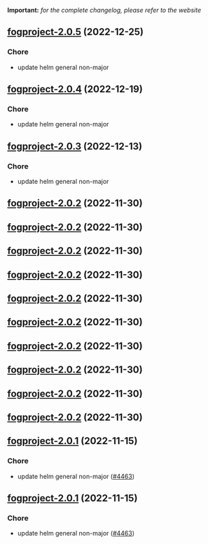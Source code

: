 **Important:**
*for the complete changelog, please refer to the website*




## [fogproject-2.0.5](https://github.com/truecharts/charts/compare/fogproject-2.0.4...fogproject-2.0.5) (2022-12-25)

### Chore

- update helm general non-major
  
  


## [fogproject-2.0.4](https://github.com/truecharts/charts/compare/fogproject-2.0.3...fogproject-2.0.4) (2022-12-19)

### Chore

- update helm general non-major
  
  


## [fogproject-2.0.3](https://github.com/truecharts/charts/compare/fogproject-2.0.2...fogproject-2.0.3) (2022-12-13)

### Chore

- update helm general non-major
  
  


## [fogproject-2.0.2](https://github.com/truecharts/charts/compare/fogproject-2.0.1...fogproject-2.0.2) (2022-11-30)




## [fogproject-2.0.2](https://github.com/truecharts/charts/compare/fogproject-2.0.1...fogproject-2.0.2) (2022-11-30)




## [fogproject-2.0.2](https://github.com/truecharts/charts/compare/fogproject-2.0.1...fogproject-2.0.2) (2022-11-30)




## [fogproject-2.0.2](https://github.com/truecharts/charts/compare/fogproject-2.0.1...fogproject-2.0.2) (2022-11-30)




## [fogproject-2.0.2](https://github.com/truecharts/charts/compare/fogproject-2.0.1...fogproject-2.0.2) (2022-11-30)




## [fogproject-2.0.2](https://github.com/truecharts/charts/compare/fogproject-2.0.1...fogproject-2.0.2) (2022-11-30)




## [fogproject-2.0.2](https://github.com/truecharts/charts/compare/fogproject-2.0.1...fogproject-2.0.2) (2022-11-30)




## [fogproject-2.0.2](https://github.com/truecharts/charts/compare/fogproject-2.0.1...fogproject-2.0.2) (2022-11-30)




## [fogproject-2.0.2](https://github.com/truecharts/charts/compare/fogproject-2.0.1...fogproject-2.0.2) (2022-11-30)




## [fogproject-2.0.2](https://github.com/truecharts/charts/compare/fogproject-2.0.1...fogproject-2.0.2) (2022-11-30)




## [fogproject-2.0.1](https://github.com/truecharts/charts/compare/fogproject-2.0.0...fogproject-2.0.1) (2022-11-15)

### Chore

- update helm general non-major ([#4463](https://github.com/truecharts/charts/issues/4463))
  
  


## [fogproject-2.0.1](https://github.com/truecharts/charts/compare/fogproject-2.0.0...fogproject-2.0.1) (2022-11-15)

### Chore

- update helm general non-major ([#4463](https://github.com/truecharts/charts/issues/4463))
  
  
